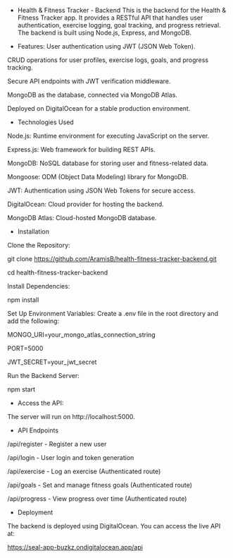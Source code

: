- Health & Fitness Tracker - Backend
This is the backend for the Health & Fitness Tracker app. It provides a RESTful API that handles user authentication, exercise logging, goal tracking, and progress retrieval. The backend is built using Node.js, Express, and MongoDB.

- Features:
User authentication using JWT (JSON Web Token).

CRUD operations for user profiles, exercise logs, goals, and progress tracking.

Secure API endpoints with JWT verification middleware.

MongoDB as the database, connected via MongoDB Atlas.

Deployed on DigitalOcean for a stable production environment.

- Technologies Used

Node.js: Runtime environment for executing JavaScript on the server.

Express.js: Web framework for building REST APIs.

MongoDB: NoSQL database for storing user and fitness-related data.

Mongoose: ODM (Object Data Modeling) library for MongoDB.

JWT: Authentication using JSON Web Tokens for secure access.

DigitalOcean: Cloud provider for hosting the backend.

MongoDB Atlas: Cloud-hosted MongoDB database.

- Installation

Clone the Repository:

git clone https://github.com/AramisB/health-fitness-tracker-backend.git

cd health-fitness-tracker-backend

Install Dependencies:

npm install

Set Up Environment Variables: Create a .env file in the root directory and add the following:

MONGO_URI=your_mongo_atlas_connection_string

PORT=5000

JWT_SECRET=your_jwt_secret

Run the Backend Server:

npm start

- Access the API:

The server will run on http://localhost:5000.

- API Endpoints

/api/register - Register a new user

/api/login - User login and token generation

/api/exercise - Log an exercise (Authenticated route)

/api/goals - Set and manage fitness goals (Authenticated route)

/api/progress - View progress over time (Authenticated route)

- Deployment

The backend is deployed using DigitalOcean. You can access the live API at:

https://seal-app-buzkz.ondigitalocean.app/api